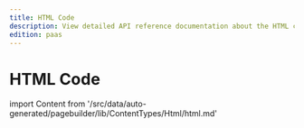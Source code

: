 ```yaml
---
title: HTML Code
description: View detailed API reference documentation about the HTML code content type of the Page Builder component for PWA Studio storefront projects.
edition: paas
---
```


# HTML Code

<!--
The reference doc content is generated automatically from the source code.
To update this section, update the doc blocks in the source code
-->

import Content from '/src/data/auto-generated/pagebuilder/lib/ContentTypes/Html/html.md'

<Content />
